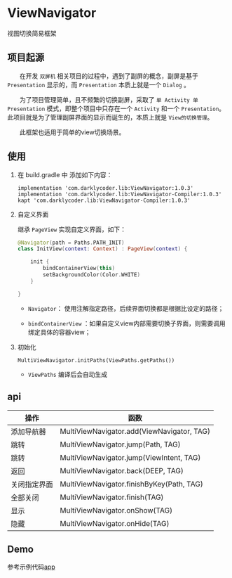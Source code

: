 # ViewNavigator

视图切换简易框架

## 项目起源

&ensp;&ensp;&ensp;&ensp;在开发 `双屏机` 相关项目的过程中，遇到了副屏的概念，副屏是基于 `Presentation` 显示的，而 `Presentation` 本质上就是一个 `Dialog` 。

&ensp;&ensp;&ensp;&ensp;为了项目管理简单，且不频繁的切换副屏，采取了 `单 Activity 单 Presentation` 模式，即整个项目中只存在一个 `Activity` 和一个 `Presentation`。此项目就是为了管理副屏界面的显示而诞生的，本质上就是 `View的切换管理`。

&ensp;&ensp;&ensp;&ensp;此框架也适用于简单的view切换场景。

## 使用

1. 在 build.gradle 中 添加如下内容：

    ``` shell
    implementation 'com.darklycoder.lib:ViewNavigator:1.0.3'
    implementation 'com.darklycoder.lib:ViewNavigator-Compiler:1.0.3'
    kapt 'com.darklycoder.lib:ViewNavigator-Compiler:1.0.3'
    ```

2. 自定义界面

    继承 `PageView` 实现自定义界面，如下：
    
    ``` kotlin
    @Navigator(path = Paths.PATH_INIT)
    class InitView(context: Context) : PageView(context) {

        init {
            bindContainerView(this)
            setBackgroundColor(Color.WHITE)
        }

    }
    ```
    * `Navigator`： 使用注解指定路径，后续界面切换都是根据比设定的路径；
    
    * `bindContainerView` ：如果自定义view内部需要切换子界面，则需要调用绑定具体的容器view；
    
3. 初始化

    ```
    MultiViewNavigator.initPaths(ViewPaths.getPaths())
    ```
    
    * `ViewPaths` 编译后会自动生成
    
## api

| 操作  | 函数|
|---|---|
|  添加导航器 |MultiViewNavigator.add(ViewNavigator, TAG) |
|  跳转 |MultiViewNavigator.jump(Path, TAG) |
|  跳转 |MultiViewNavigator.jump(ViewIntent, TAG) |
|  返回 |MultiViewNavigator.back(DEEP, TAG) |
|  关闭指定界面 |MultiViewNavigator.finishByKey(Path, TAG) |
|  全部关闭 |MultiViewNavigator.finish(TAG) |
|  显示 |MultiViewNavigator.onShow(TAG) |
|  隐藏 |MultiViewNavigator.onHide(TAG) |

## Demo

参考示例代码[app](https://github.com/DarklyCoder/ViewNavigator/tree/master/app)



    






